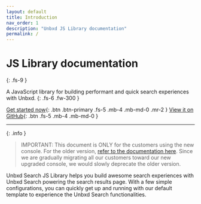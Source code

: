 ```yaml
---
layout: default
title: Introduction
nav_order: 1
description: "Unbxd JS Library documentation"
permalink: /
---
```


# JS Library documentation
{: .fs-9 }

A JavaScript library for building performant and quick search experiences with Unbxd.
{: .fs-6 .fw-300 }

[Get started now](/docs_new/gettingStarted/GettingStarted.md){: .btn .btn-primary .fs-5 .mb-4 .mb-md-0 .mr-2 }
[View it on GitHub](https://github.com/unbxd/search-JS-library/){: .btn .fs-5 .mb-4 .mb-md-0 }

---

{: .info }
> IMPORTANT: This document is ONLY for the customers using the new console. For the older version, [refer to the documentation here](https://unbxd.com/docs/site-search/integration-documentation/jssdk-documentation/). Since we are gradually migrating all our customers toward our new upgraded console, we would slowly deprecate the older version. 

Unbxd Search JS Library helps you build awesome search experiences with Unbxd Search powering the search results page. With a few simple configurations, you can quickly get up and running with our default template to experience the Unbxd Search functionalities.

